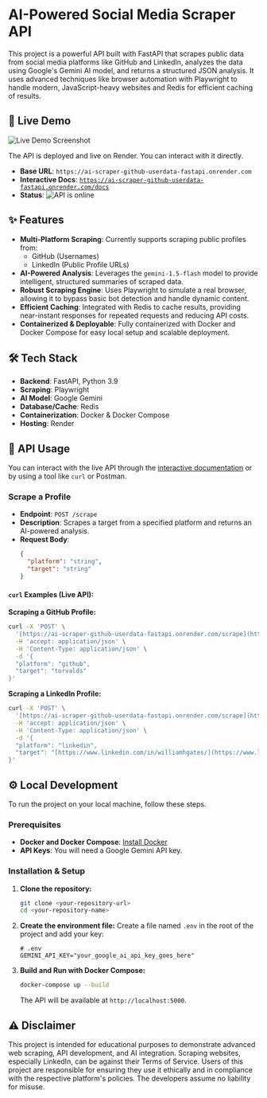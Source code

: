 
# AI-Powered Social Media Scraper API

This project is a powerful API built with FastAPI that scrapes public data from social media platforms like GitHub and LinkedIn, analyzes the data using Google's Gemini AI model, and returns a structured JSON analysis. It uses advanced techniques like browser automation with Playwright to handle modern, JavaScript-heavy websites and Redis for efficient caching of results.

## 🚀 Live Demo



![Live Demo Screenshot](https://raw.githubusercontent.com/omchoksi108/ai-scraper-github-userdata-fastapi-assets/main/img.png)


The API is deployed and live on Render. You can interact with it directly.

-   **Base URL**: `https://ai-scraper-github-userdata-fastapi.onrender.com`
-   **Interactive Docs**: [`https://ai-scraper-github-userdata-fastapi.onrender.com/docs`](https://ai-scraper-github-userdata-fastapi.onrender.com/docs)
-   **Status**: ![API is online](https://img.shields.io/badge/API-online-green)

## ✨ Features

-   **Multi-Platform Scraping**: Currently supports scraping public profiles from:
    -   GitHub (Usernames)
    -   LinkedIn (Public Profile URLs)
-   **AI-Powered Analysis**: Leverages the `gemini-1.5-flash` model to provide intelligent, structured summaries of scraped data.
-   **Robust Scraping Engine**: Uses Playwright to simulate a real browser, allowing it to bypass basic bot detection and handle dynamic content.
-   **Efficient Caching**: Integrated with Redis to cache results, providing near-instant responses for repeated requests and reducing API costs.
-   **Containerized & Deployable**: Fully containerized with Docker and Docker Compose for easy local setup and scalable deployment.

## 🛠️ Tech Stack

-   **Backend**: FastAPI, Python 3.9
-   **Scraping**: Playwright
-   **AI Model**: Google Gemini
-   **Database/Cache**: Redis
-   **Containerization**: Docker & Docker Compose
-   **Hosting**: Render

## 📖 API Usage

You can interact with the live API through the [interactive documentation](https://ai-scraper-github-userdata-fastapi.onrender.com/docs) or by using a tool like `curl` or Postman.

### Scrape a Profile

-   **Endpoint**: `POST /scrape`
-   **Description**: Scrapes a target from a specified platform and returns an AI-powered analysis.
-   **Request Body**:
    ```json
    {
      "platform": "string",
      "target": "string"
    }
    ```

#### `curl` Examples (Live API):

**Scraping a GitHub Profile:**
```bash
curl -X 'POST' \
  '[https://ai-scraper-github-userdata-fastapi.onrender.com/scrape](https://ai-scraper-github-userdata-fastapi.onrender.com/scrape)' \
  -H 'accept: application/json' \
  -H 'Content-Type: application/json' \
  -d '{
  "platform": "github",
  "target": "torvalds"
}'
````

**Scraping a LinkedIn Profile:**

```bash
curl -X 'POST' \
  '[https://ai-scraper-github-userdata-fastapi.onrender.com/scrape](https://ai-scraper-github-userdata-fastapi.onrender.com/scrape)' \
  -H 'accept: application/json' \
  -H 'Content-Type: application/json' \
  -d '{
  "platform": "linkedin",
  "target": "[https://www.linkedin.com/in/williamhgates/](https://www.linkedin.com/in/williamhgates/)"
}'
```

## ⚙️ Local Development

To run the project on your local machine, follow these steps.

### Prerequisites

  - **Docker and Docker Compose**: [Install Docker](https://www.docker.com/products/docker-desktop/)
  - **API Keys**: You will need a Google Gemini API key.

### Installation & Setup

1.  **Clone the repository:**

    ```bash
    git clone <your-repository-url>
    cd <your-repository-name>
    ```

2.  **Create the environment file:**
    Create a file named `.env` in the root of the project and add your key:

    ```
    # .env
    GEMINI_API_KEY="your_google_ai_api_key_goes_here"
    ```

3.  **Build and Run with Docker Compose:**

    ```bash
    docker-compose up --build
    ```

    The API will be available at `http://localhost:5000`.

## ⚠️ Disclaimer

This project is intended for educational purposes to demonstrate advanced web scraping, API development, and AI integration. Scraping websites, especially LinkedIn, can be against their Terms of Service. Users of this project are responsible for ensuring they use it ethically and in compliance with the respective platform's policies. The developers assume no liability for misuse.

```
